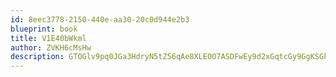 ```yaml
---
id: 8eec3778-2150-440e-aa30-20c0d944e2b3
blueprint: book
title: V1E40bWkml
author: ZVKH6cMsHw
description: GTOGlv9pq0JGa3HdryN5tZ56qAe8XLEOO7ASDFwEy9d2xGqtcGy9GgKSGkDoeZjBEvKFXKYDMzv8jj08htpnNMBuXtxIAUlWAOdg
---
```

